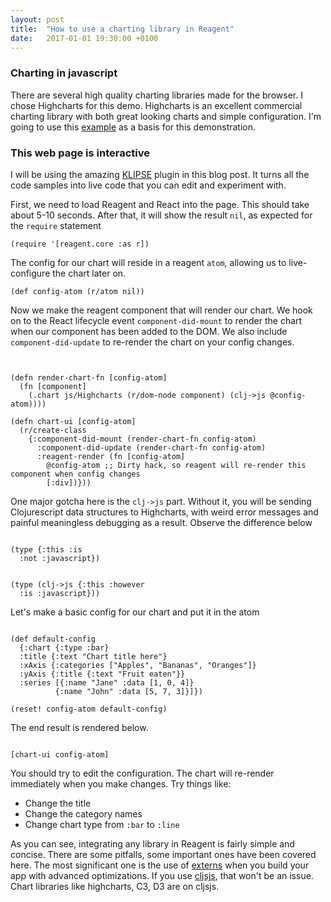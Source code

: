 ```yaml
---
layout: post
title:  "How to use a charting library in Reagent"
date:   2017-01-01 19:30:00 +0100
---
```


### Charting in javascript
There are several high quality charting libraries made for the browser. I chose Highcharts for this demo. Highcharts is an excellent commercial charting library with both great looking charts and simple configuration. I'm going to use this [example] as a basis for this demonstration.

### This web page is interactive
I will be using the amazing [KLIPSE] plugin in this blog post. It turns all the code samples into live code that you can edit and experiment with.

First, we need to load Reagent and React into the page. This should take about 5-10 seconds. After that, it will show the result `nil`, as expected for the `require` statement
<pre><code class="language-klipse">(require '[reagent.core :as r])
</code></pre>

The config for our chart will reside in a reagent `atom`, allowing us to live-configure the chart later on.
<pre><code class="language-klipse">(def config-atom (r/atom nil))
</code></pre>

Now we make the reagent component that will render our chart. We hook on to the React lifecycle event `component-did-mount` to render the chart when our component has been added to the DOM. We also include `component-did-update` to re-render the chart on your config changes.

<pre><code class="language-klipse">

(defn render-chart-fn [config-atom]
  (fn [component]
    (.chart js/Highcharts (r/dom-node component) (clj->js @config-atom))))

(defn chart-ui [config-atom]
  (r/create-class
    {:component-did-mount (render-chart-fn config-atom)
      :component-did-update (render-chart-fn config-atom)
      :reagent-render (fn [config-atom]
        @config-atom ;; Dirty hack, so reagent will re-render this component when config changes
        [:div])}))
</code></pre>

One major gotcha here is the `clj->js` part. Without it, you will be sending Clojurescript data structures to Highcharts, with weird error messages and painful meaningless debugging as a result. Observe the difference below

<pre><code class="language-klipse">
(type {:this :is
  :not :javascript})
</code></pre>

<pre><code class="language-klipse">
(type (clj->js {:this :however
  :is :javascript}))
</code></pre>

Let's make a basic config for our chart and put it in the atom

<pre><code class="language-klipse">
(def default-config
  {:chart {:type :bar}
  :title {:text "Chart title here"}
  :xAxis {:categories ["Apples", "Bananas", "Oranges"]}
  :yAxis {:title {:text "Fruit eaten"}}
  :series [{:name "Jane" :data [1, 0, 4]}
          {:name "John" :data [5, 7, 3]}]})

(reset! config-atom default-config)
</code></pre>

The end result is rendered below.

<pre><code class="language-reagent">
[chart-ui config-atom]
</code></pre>

You should try to edit the configuration. The chart will re-render immediately when you make changes. Try things like:

* Change the title
* Change the category names
* Change chart type from `:bar` to `:line`

As you can see, integrating any library in Reagent is fairly simple and concise. There are some pitfalls, some important ones have been covered here. The most significant one is the use of [externs] when you build your app with advanced optimizations. If you use [cljsjs], that won't be an issue. Chart libraries like highcharts, C3, D3 are on cljsjs.

<link rel="stylesheet" type="text/css" href="https://storage.googleapis.com/app.klipse.tech/css/codemirror.css">

<style>
.klipse-result:before {
    content: "**** Rendered Component ****";
    font-weight: bold;
    font-family: monospace;
}

</style>

<script>
    window.klipse_settings = {
        selector: '.language-klipse',
        selector_reagent: '.language-reagent'
    };
</script>
<script src="http://code.highcharts.com/highcharts.js"></script>
<script src="https://storage.googleapis.com/app.klipse.tech/plugin/js/klipse_plugin.js?v=5.0.0"></script>


[example]: http://www.highcharts.com/docs/getting-started/your-first-chart
[KLIPSE]: http://blog.klipse.tech/reagent/2016/12/31/reagent-in-klipse.html
[externs]: http://www.lispcast.com/clojurescript-externs
[cljsjs]: https://cljsjs.github.io/
